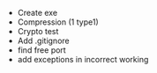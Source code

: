 - Create exe
- Compression (1 type1)
- Crypto test
- Add .gitignore
- find free port
- add exceptions in incorrect working